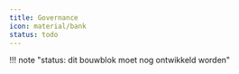 ```yaml
---
title: Governance
icon: material/bank
status: todo
---
```


!!! note "status: dit bouwblok moet nog ontwikkeld worden"